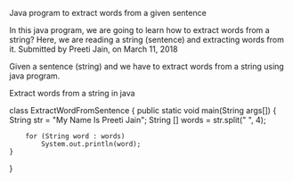 Java program to extract words from a given sentence

In this java program, we are going to learn how to extract words from a string? Here, we are reading a string (sentence) and extracting words from it.
Submitted by Preeti Jain, on March 11, 2018

Given a sentence (string) and we have to extract words from a string using java program.

Extract words from a string in java

class ExtractWordFromSentence
{
	public static void main(String args[])
	{
		String str = "My Name Is Preeti Jain";
		String [] words = str.split(" ", 4);

		for (String word : words)
			System.out.println(word);
	}
}
